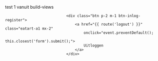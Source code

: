 test 1 vanuit build-views

<link href="//maxcdn.bootstrapcdn.com/bootstrap/3.3.0/css/bootstrap.min.css" rel="stylesheet" id="bootstrap-css">
<script src="//maxcdn.bootstrapcdn.com/bootstrap/3.3.0/js/bootstrap.min.js"></script>
<script src="//code.jquery.com/jquery-1.11.1.min.js"></script>
<!------ Include the above in your HEAD tag ---------->

<script src="http://ajax.googleapis.com/ajax/libs/jquery/1.9.1/jquery.min.js"></script>
<script src="http://getbootstrap.com/dist/js/bootstrap.min.js"></script>




                                <div class="btn p-2 m-1 btn-inlog-register">
                                    <a href="{{ route('logout') }}" class="eatart-a1 mx-2"
                                        onclick="event.preventDefault();
                                                this.closest('form').submit();">
                                        Uitloggen
                                    </a>
                                </div>
